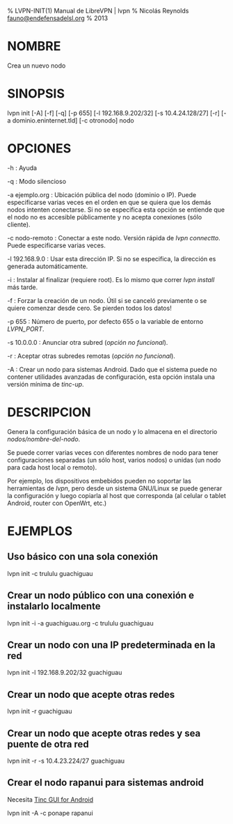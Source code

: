 % LVPN-INIT(1) Manual de LibreVPN | lvpn
% Nicolás Reynolds <fauno@endefensadelsl.org>
% 2013

# NOMBRE

Crea un nuevo nodo


# SINOPSIS

lvpn init [-A] [-f] [-q] [-p 655] [-l 192.168.9.202/32] [-s 10.4.24.128/27] [-r] [-a dominio.eninternet.tld] [-c otronodo] nodo


# OPCIONES

-h
:    Ayuda

-q
:    Modo silencioso

-a ejemplo.org
:    Ubicación pública del nodo (dominio o IP).  Puede especificarse
     varias veces en el orden en que se quiera que los demás nodos
     intenten conectarse.  Si no se especifica esta opción se entiende
     que el nodo no es accesible públicamente y no acepta conexiones
     (sólo cliente).

-c nodo-remoto
:    Conectar a este nodo.  Versión rápida de _lvpn connectto_.  Puede
     especificarse varias veces.

-l 192.168.9.0
:    Usar esta dirección IP.  Si no se especifica, la dirección es
     generada automáticamente.

-i
:    Instalar al finalizar (requiere root).  Es lo mismo que correr
     _lvpn install_ más tarde.

-f
:    Forzar la creación de un nodo.  Útil si se canceló previamente o se
     quiere comenzar desde cero.  Se pierden todos los datos!

-p 655
:    Número de puerto, por defecto 655 o la variable de entorno
     _LVPN\_PORT_.

-s 10.0.0.0
:    Anunciar otra subred (_opción no funcional_).

-r
:    Aceptar otras subredes remotas (_opción no funcional_).

-A
:    Crear un nodo para sistemas Android.  Dado que el sistema puede no
     contener utilidades avanzadas de configuración, esta opción instala
     una versión mínima de _tinc-up_.


# DESCRIPCION

Genera la configuración básica de un nodo y lo almacena en el directorio
_nodos/nombre-del-nodo_.

Se puede correr varias veces con diferentes nombres de nodo para tener
configuraciones separadas (un sólo host, varios nodos) o unidas (un nodo
para cada host local o remoto).

Por ejemplo, los dispositivos embebidos pueden no soportar las
herramientas de _lvpn_, pero desde un sistema GNU/Linux se puede generar
la configuración y luego copiarla al host que corresponda (al celular o
tablet Android, router con OpenWrt, etc.)


# EJEMPLOS

## Uso básico con una sola conexión

  lvpn init -c trululu guachiguau

## Crear un nodo público con una conexión e instalarlo localmente

  lvpn init -i -a guachiguau.org -c trululu guachiguau

## Crear un nodo con una IP predeterminada en la red 

  lvpn init -l 192.168.9.202/32 guachiguau

## Crear un nodo que acepte otras redes 

  lvpn init -r guachiguau

## Crear un nodo que acepte otras redes y sea puente de otra red

  lvpn init -r -s 10.4.23.224/27 guachiguau

## Crear el nodo rapanui para sistemas android

Necesita [Tinc GUI for Android](http://tinc_gui.poirsouille.org/)

  lvpn init -A -c ponape rapanui
